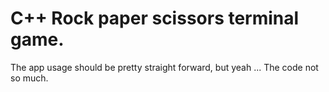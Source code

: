 # C++ Rock paper scissors terminal game.

The app usage should be pretty straight forward, but yeah ... The code not so much.